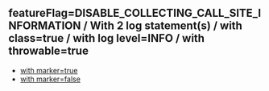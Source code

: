 ## featureFlag=DISABLE_COLLECTING_CALL_SITE_INFORMATION / With 2 log statement(s) / with class=true / with log level=INFO / with throwable=true

* [with marker=true](marker-true/index.md)
* [with marker=false](marker-false/index.md)


